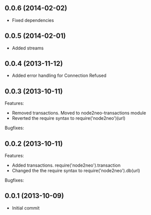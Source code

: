 ## 0.0.6 (2014-02-02)
 - Fixed dependencies

 ## 0.0.5 (2014-02-01)
 - Added streams

## 0.0.4 (2013-11-12)
  - Added error handling for Connection Refused

## 0.0.3 (2013-10-11)

Features:

  - Removed transactions. Moved to node2neo-transactions module
  - Reverted the require syntax to require('node2neo')(url)

Bugfixes:

## 0.0.2 (2013-10-11)

Features:

  - Added transactions. require('node2neo').transaction
  - Changed the the require syntax to require('node2neo').db(url)

Bugfixes:


## 0.0.1 (2013-10-09)

  - Initial commit